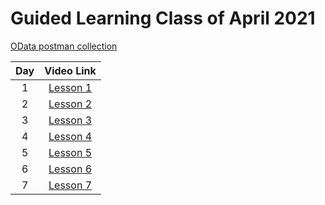 # Guided Learning Class of April 2021

[OData postman collection][postman]


|Day|Video Link|
|:--:|:--:|
|1|[Lesson 1][d1v]|
|2|[Lesson 2][d2v]|
|3|[Lesson 3][d3v]|
|4|[Lesson 4][d4v]|
|5|[Lesson 5][d5v]|
|6|[Lesson 6][d6v]|
|7|[Lesson 7][d7v]|
<!--
|8|[Lesson 8][d1v]|
  -->




<!-- Named Links -->

[d1v]:https://creatio-global.zoom.us/rec/play/Jhp36linrUbaHS-a16qt6qzXVOaHlB-vZM_9DsgmiJuCSkgBEd9gqJhvOyHVXCFJj6kXFV-V0QnmIEq7.15hbAT18evgyXlCc
[d2v]:https://creatio-global.zoom.us/rec/share/7g-FgKvEhMv6FohnGnd8thrxBgt8zTE7Xq-qkvtfmC_v5Cjt1reWwMKlZO1iL_GG.iUCBlrvgmJ3drctS
[d3v]:https://creatio-global.zoom.us/rec/share/TOp4Fy9sP_N6RnsFZcfBs2yPA-MxWArX9-8XoGeVNHi_j_vxSigvsIyuwyuRsf3i.NEXFQO0s4bTeenz5?startTime=1619100018000
[d4v]:https://creatio-global.zoom.us/rec/share/8KD1u-3wYiI0OrDBaFRsfS5kiaOCzQrCUzn11OxADpE38i99K0GsveNJIHoAsRQV.TynUjxZ5NEYx1Wy0
[d5v]:https://creatio-global.zoom.us/rec/share/NBuwsll58rGCMlxz8qfwq5AERKNcZOmB0NCEs5YNjT453YOBVRwQkpYhWhDiOeA.ZAJNcz14DjN19Mb3?startTime=1619445537000
[d6v]:https://creatio-global.zoom.us/rec/share/8TRtuGsFrTjwyKwUGcA5QFLqcH8vOHSXrSOiBthITCj4CN04aWBINKv5cL-PdV8g.An8UAwnhxNZm6ngM
[d7v]:https://creatio-global.zoom.us/rec/share/HmPBCA3zZ6A2cjIbPOVpadQ7eeSbf25BWP5NntVrExcXaChoKJbUfR36idgg8DkE.koXzMhHOO0_UNt_Z


<!-- Articles -->
[postman]: https://documenter.getpostman.com/view/10204500/SztHX5Qb?version=latest#836ee1e5-df3d-49b6-ab4f-cb4f829ba65d